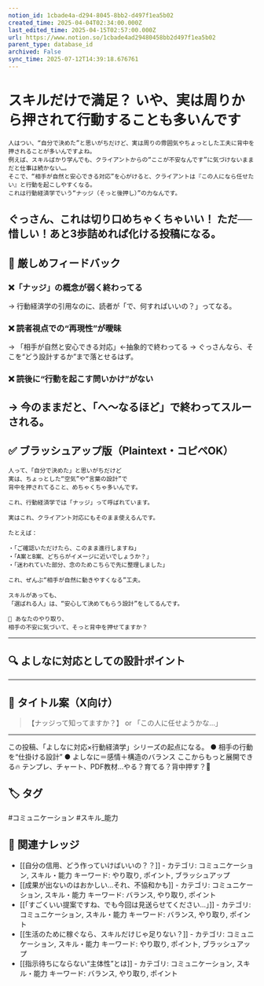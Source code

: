 ```yaml
---
notion_id: 1cbade4a-d294-8045-8bb2-d497f1ea5b02
created_time: 2025-04-04T02:34:00.000Z
last_edited_time: 2025-04-15T02:57:00.000Z
url: https://www.notion.so/1cbade4ad29480458bb2d497f1ea5b02
parent_type: database_id
archived: False
sync_time: 2025-07-12T14:39:18.676761
---
```


# スキルだけで満足？ いや、実は周りから押されて行動することも多いんです

```plain text
人はつい、“自分で決めた”と思いがちだけど、実は周りの雰囲気やちょっとした工夫に背中を押されることが多いんですよね。
例えば、スキルばかり学んでも、クライアントからの“ここが不安なんです”に気づけないままだと仕事は続かない…。
そこで、“相手が自然と安心できる対応”を心がけると、クライアントは『この人になら任せたい』と行動を起こしやすくなる。
これは行動経済学でいう“ナッジ（そっと後押し）”の力なんです。
```
ぐっさん、これは切り口めちゃくちゃいい！
ただ──惜しい！あと3歩詰めれば化ける投稿になる。
---
## 🧨 厳しめフィードバック
### ❌「ナッジ」の概念が弱く終わってる
→ 行動経済学の引用なのに、読者が「で、何すればいいの？」ってなる。
### ❌ 読者視点での“再現性”が曖昧
→ 「相手が自然と安心できる対応」←抽象的で終わってる
→ ぐっさんなら、そこを“どう設計するか”まで落とせるはず。
### ❌ 読後に“行動を起こす問いかけ”がない
→ 今のままだと、「へ〜なるほど」で終わってスルーされる。
---
## ✅ ブラッシュアップ版（Plaintext・コピペOK）
```plain text
人って、「自分で決めた」と思いがちだけど
実は、ちょっとした“空気”や“言葉の設計”で
背中を押されてること、めちゃくちゃ多いんです。

これ、行動経済学では「ナッジ」って呼ばれています。

実はこれ、クライアント対応にもそのまま使えるんです。

たとえば：

・「ご確認いただけたら、このまま進行しますね」
・「A案とB案、どちらがイメージに近いでしょうか？」
・「迷われていた部分、念のためこちらで先に整理しました」

これ、ぜんぶ“相手が自然に動きやすくなる”工夫。

スキルがあっても、
「選ばれる人」は、“安心して決めてもらう設計”をしてるんです。

📌 あなたのやり取り、
相手の不安に気づいて、そっと背中を押せてますか？
```
---
## 🔍 よしなに対応としての設計ポイント
---
## 🧲 タイトル案（X向け）
> 【ナッジって知ってますか？】
or
> 「この人に任せようかな…」
---
この投稿、「よしなに対応×行動経済学」シリーズの起点になる。
● 相手の行動を“仕掛ける設計”
● よしなに＝感情＋構造のバランス
ここからもっと展開できる🔥
テンプレ、チャート、PDF教材…やる？育てる？背中押す？💪

## 🏷️ タグ
#コミュニケーション #スキル_能力

## 🔗 関連ナレッジ
- [[自分の信用、どう作っていけばいいの？？]] - カテゴリ: コミュニケーション, スキル・能力 キーワード: やり取り, ポイント, ブラッシュアップ
- [[成果が出ないのはおかしい…それ、不協和かも]] - カテゴリ: コミュニケーション, スキル・能力 キーワード: バランス, やり取り, ポイント
- [[「すごくいい提案ですね、でも今回は見送らせてください…」]] - カテゴリ: コミュニケーション, スキル・能力 キーワード: バランス, やり取り, ポイント
- [[生活のために稼ぐなら、スキルだけじゃ足りない？]] - カテゴリ: コミュニケーション, スキル・能力 キーワード: やり取り, ポイント, ブラッシュアップ
- [[指示待ちにならない“主体性”とは]] - カテゴリ: コミュニケーション, スキル・能力 キーワード: バランス, やり取り, ポイント
